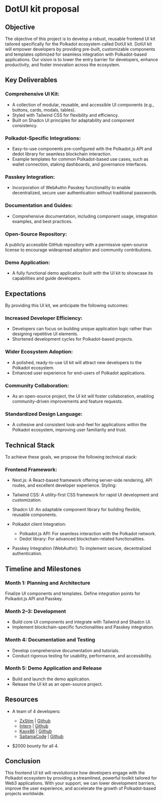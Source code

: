 # DotUI kit proposal

## Objective
The objective of this project is to develop a robust, reusable frontend UI kit tailored specifically for the Polkadot ecosystem called DotUI kit. DotUI kit will empower developers by providing pre-built, customizable components and templates optimized for seamless integration with Polkadot-based applications. Our vision is to lower the entry barrier for developers, enhance productivity, and foster innovation across the ecosystem.

## Key Deliverables
### Comprehensive UI Kit:

- A collection of modular, reusable, and accessible UI components (e.g., buttons, cards, modals, tables).
- Styled with Tailwind CSS for flexibility and efficiency.
- Built on Shadcn UI principles for adaptability and component consistency.

### Polkadot-Specific Integrations:

- Easy-to-use components pre-configured with the Polkadot.js API and dedot library for seamless blockchain interaction.
- Example templates for common Polkadot-based use cases, such as wallet connection, staking dashboards, and governance interfaces.

### Passkey Integration:

- Incorporation of WebAuthn Passkey functionality to enable decentralized, secure user authentication without traditional passwords.

### Documentation and Guides:

- Comprehensive documentation, including component usage, integration examples, and best practices.

### Open-Source Repository:

A publicly accessible GitHub repository with a permissive open-source license to encourage widespread adoption and community contributions.

### Demo Application:

- A fully functional demo application built with the UI kit to showcase its capabilities and guide developers.

## Expectations
By providing this UI kit, we anticipate the following outcomes:

### Increased Developer Efficiency:

- Developers can focus on building unique application logic rather than designing repetitive UI elements.
- Shortened development cycles for Polkadot-based projects.

### Wider Ecosystem Adoption:

- A polished, ready-to-use UI kit will attract new developers to the Polkadot ecosystem.
- Enhanced user experience for end-users of Polkadot applications.

### Community Collaboration:

- As an open-source project, the UI kit will foster collaboration, enabling community-driven improvements and feature requests.

### Standardized Design Language:

- A cohesive and consistent look-and-feel for applications within the Polkadot ecosystem, improving user familiarity and trust.

## Technical Stack
To achieve these goals, we propose the following technical stack:

### Frontend Framework:

- Next.js: A React-based framework offering server-side rendering, API routes, and excellent developer experience.
Styling:

- Tailwind CSS: A utility-first CSS framework for rapid UI development and customization.

- Shadcn UI: An adaptable component library for building flexible, reusable components.

- Polkadot client Integration:

  - Polkadot.js API: For seamless interaction with the Polkadot network.
  - Dedot library: For advanced blockchain-related functionalities.

- Passkey Integration (WebAuthn): To implement secure, decentralized authentication.

## Timeline and Milestones

### Month 1: Planning and Architecture

Finalize UI components and templates.
Define integration points for Polkadot.js API and Passkey.

### Month 2–3: Development

- Build core UI components and integrate with Tailwind and Shadcn UI.
- Implement blockchain-specific functionalities and Passkey integration.

### Month 4: Documentation and Testing

- Develop comprehensive documentation and tutorials.
- Conduct rigorous testing for usability, performance, and accessibility.

### Month 5: Demo Application and Release

- Build and launch the demo application.
- Release the UI kit as an open-source project.

## Resources
- A team of 4 developers:
  - [ZxStim](https://x.com/zxstim) | [Github](https;//github.com/zxstim)
  - [Intern](https://x.com/intern_uwu) | [Github](https;//github.com/intern_uwu)
  - [Kayx86](https://x.com/kayx86) | [Github](https;//github.com/kayx86)
  - [SaitamaCode](https://x.com/SaitamaCoder_VN) | [Github]([https;//github.com/kayx86](https://github.com/SaitamaCoderVN))

- $2000 bounty for all 4.

## Conclusion
This frontend UI kit will revolutionize how developers engage with the Polkadot ecosystem by providing a streamlined, powerful toolkit tailored for Web3 applications. With your support, we can lower development barriers, improve the user experience, and accelerate the growth of Polkadot-based projects worldwide.